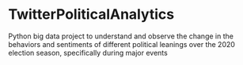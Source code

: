 # TwitterPoliticalAnalytics
Python big data project to understand and observe the change in the behaviors and sentiments of different political leanings over the 2020 election season, specifically during major events
